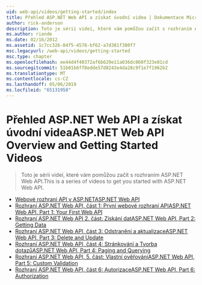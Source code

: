 ```yaml
---
uid: web-api/videos/getting-started/index
title: Přehled ASP.NET Web API a získat úvodní videa | Dokumentace Microsoftu
author: rick-anderson
description: Toto je sérii videí, které vám pomůžou začít s rozhraním ASP.NET Web API.
ms.author: riande
ms.date: 02/16/2012
ms.assetid: 1c7cc326-04f5-4578-bf62-a7d381f380f7
msc.legacyurl: /web-api/videos/getting-started
msc.type: chapter
ms.openlocfilehash: ee44d4f40372af6b629e11a036dc060f323e01cd
ms.sourcegitcommit: 51b01b6ff8edde57d8243e4da28c9f1e7f1962b2
ms.translationtype: MT
ms.contentlocale: cs-CZ
ms.lasthandoff: 05/06/2019
ms.locfileid: "65131958"
---
```

# <a name="aspnet-web-api-overview-and-getting-started-videos"></a><span data-ttu-id="36c04-103">Přehled ASP.NET Web API a získat úvodní videa</span><span class="sxs-lookup"><span data-stu-id="36c04-103">ASP.NET Web API Overview and Getting Started Videos</span></span>

> <span data-ttu-id="36c04-104">Toto je sérii videí, které vám pomůžou začít s rozhraním ASP.NET Web API.</span><span class="sxs-lookup"><span data-stu-id="36c04-104">This is a series of videos to get you started with ASP.NET Web API.</span></span>

- [<span data-ttu-id="36c04-105">Webové rozhraní API v ASP.NET</span><span class="sxs-lookup"><span data-stu-id="36c04-105">ASP.NET Web API</span></span>](aspnet-web-api.md)
- [<span data-ttu-id="36c04-106">Rozhraní ASP.NET Web API, část 1: První webové rozhraní API</span><span class="sxs-lookup"><span data-stu-id="36c04-106">ASP.NET Web API, Part 1: Your First Web API</span></span>](your-first-web-api.md)
- [<span data-ttu-id="36c04-107">Rozhraní ASP.NET Web API 2. část: Získání dat</span><span class="sxs-lookup"><span data-stu-id="36c04-107">ASP.NET Web API, Part 2: Getting Data</span></span>](getting-data.md)
- [<span data-ttu-id="36c04-108">Rozhraní ASP.NET Web API, část 3: Odstranění a aktualizace</span><span class="sxs-lookup"><span data-stu-id="36c04-108">ASP.NET Web API, Part 3: Delete and Update</span></span>](delete-and-update.md)
- [<span data-ttu-id="36c04-109">Rozhraní ASP.NET Web API, část 4: Stránkování a Tvorba dotazů</span><span class="sxs-lookup"><span data-stu-id="36c04-109">ASP.NET Web API, Part 4: Paging and Querying</span></span>](paging-and-querying.md)
- [<span data-ttu-id="36c04-110">Rozhraní ASP.NET Web API, 5. část: Vlastní ověřování</span><span class="sxs-lookup"><span data-stu-id="36c04-110">ASP.NET Web API, Part 5: Custom Validation</span></span>](custom-validation.md)
- [<span data-ttu-id="36c04-111">Rozhraní ASP.NET Web API, část 6: Autorizace</span><span class="sxs-lookup"><span data-stu-id="36c04-111">ASP.NET Web API, Part 6: Authorization</span></span>](authorization.md)

